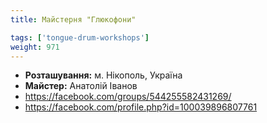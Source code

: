 ```yaml
---
title: Майстерня "Глюкофони"

tags: ['tongue-drum-workshops']
weight: 971
---
```



- **Розташування:** м. Нікополь, Україна
- **Майстер:** Анатолій Іванов
- https://facebook.com/groups/544255582431269/
- https://facebook.com/profile.php?id=100039896807761

